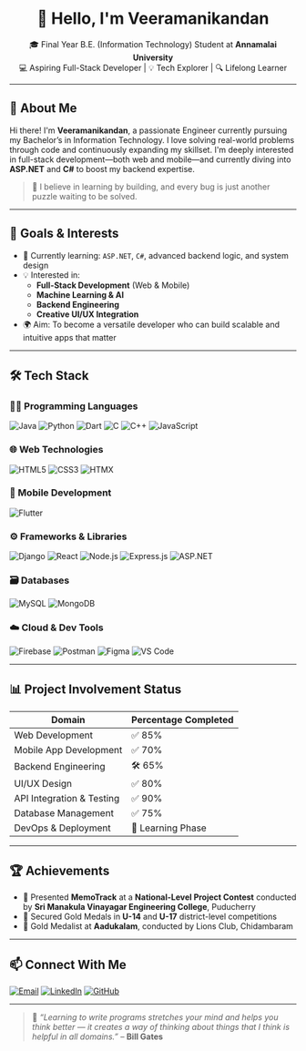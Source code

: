 <h1 align="center">👋 Hello, I'm Veeramanikandan</h1>
<p align="center">
  🎓 Final Year B.E. (Information Technology) Student at <strong>Annamalai University</strong> <br>
  💻 Aspiring Full-Stack Developer | 💡 Tech Explorer | 🔍 Lifelong Learner
</p>

---

## 🚀 About Me

Hi there! I'm **Veeramanikandan**, a passionate Engineer currently pursuing my Bachelor’s in Information Technology. I love solving real-world problems through code and continuously expanding my skillset. I'm deeply interested in full-stack development—both web and mobile—and currently diving into **ASP.NET** and **C#** to boost my backend expertise.

> 🔎 I believe in learning by building, and every bug is just another puzzle waiting to be solved.

---

## 🎯 Goals & Interests

- 🌱 Currently learning: `ASP.NET`, `C#`, advanced backend logic, and system design
- 💡 Interested in:
  - **Full-Stack Development** (Web & Mobile)
  - **Machine Learning & AI**
  - **Backend Engineering**
  - **Creative UI/UX Integration**
- 🌍 Aim: To become a versatile developer who can build scalable and intuitive apps that matter

---

## 🛠️ Tech Stack

### 🧑‍💻 Programming Languages
![Java](https://img.shields.io/badge/Java-007396?style=for-the-badge&logo=java&logoColor=white)
![Python](https://img.shields.io/badge/Python-3670A0?style=for-the-badge&logo=python&logoColor=white)
![Dart](https://img.shields.io/badge/Dart-0175C2?style=for-the-badge&logo=dart&logoColor=white)
![C](https://img.shields.io/badge/C-00599C?style=for-the-badge&logo=c&logoColor=white)
![C++](https://img.shields.io/badge/C++-004482?style=for-the-badge&logo=c%2B%2B&logoColor=white)
![JavaScript](https://img.shields.io/badge/JavaScript-F7DF1E?style=for-the-badge&logo=javascript&logoColor=black)

### 🌐 Web Technologies
![HTML5](https://img.shields.io/badge/HTML5-e34c26?style=for-the-badge&logo=html5&logoColor=white)
![CSS3](https://img.shields.io/badge/CSS3-264de4?style=for-the-badge&logo=css3&logoColor=white)
![HTMX](https://img.shields.io/badge/HTMX-0099ff?style=for-the-badge&logoColor=white)

### 📱 Mobile Development
![Flutter](https://img.shields.io/badge/Flutter-02569B?style=for-the-badge&logo=flutter&logoColor=white)

### ⚙️ Frameworks & Libraries
![Django](https://img.shields.io/badge/Django-092E20?style=for-the-badge&logo=django&logoColor=white)
![React](https://img.shields.io/badge/React-20232a?style=for-the-badge&logo=react&logoColor=61dafb)
![Node.js](https://img.shields.io/badge/Node.js-339933?style=for-the-badge&logo=node.js&logoColor=white)
![Express.js](https://img.shields.io/badge/Express.js-000000?style=for-the-badge&logo=express&logoColor=white)
![ASP.NET](https://img.shields.io/badge/ASP.NET-512BD4?style=for-the-badge&logo=.net&logoColor=white)

### 🗃️ Databases
![MySQL](https://img.shields.io/badge/MySQL-005C84?style=for-the-badge&logo=mysql&logoColor=white)
![MongoDB](https://img.shields.io/badge/MongoDB-4EA94B?style=for-the-badge&logo=mongodb&logoColor=white)

### ☁️ Cloud & Dev Tools
![Firebase](https://img.shields.io/badge/Firebase-ffca28?style=for-the-badge&logo=firebase&logoColor=black)
![Postman](https://img.shields.io/badge/Postman-FF6C37?style=for-the-badge&logo=postman&logoColor=white)
![Figma](https://img.shields.io/badge/Figma-F24E1E?style=for-the-badge&logo=figma&logoColor=white)
![VS Code](https://img.shields.io/badge/VS%20Code-007ACC?style=for-the-badge&logo=visual-studio-code&logoColor=white)

---

## 📊 Project Involvement Status

| Domain                    | Percentage Completed |
|--------------------------|----------------------|
| Web Development          | ✅ 85%               |
| Mobile App Development   | ✅ 70%               |
| Backend Engineering      | 🛠️ 65%              |
| UI/UX Design             | ✅ 80%               |
| API Integration & Testing| ✅ 90%               |
| Database Management      | ✅ 75%               |
| DevOps & Deployment      | 🧪 Learning Phase    |

---

## 🏆 Achievements

- 🥇 Presented **MemoTrack** at a **National-Level Project Contest** conducted by **Sri Manakula Vinayagar Engineering College**, Puducherry
- 🏅 Secured Gold Medals in **U-14** and **U-17** district-level competitions
- 🏅 Gold Medalist at **Aadukalam**, conducted by Lions Club, Chidambaram

---

## 📫 Connect With Me

[![Email](https://img.shields.io/badge/Gmail-eveera5603@gmail.com-D14836?style=for-the-badge&logo=gmail&logoColor=white)](mailto:eveera5603@gmail.com)
[![LinkedIn](https://img.shields.io/badge/LinkedIn-blue?style=for-the-badge&logo=linkedin&logoColor=white)](https://www.linkedin.com/in/veeramanikandane335559312)
[![GitHub](https://img.shields.io/badge/GitHub-VEERA5603-181717?style=for-the-badge&logo=github)](https://github.com/VEERA5603)

---

> 🧠 *“Learning to write programs stretches your mind and helps you think better — it creates a way of thinking about things that I think is helpful in all domains.”* – **Bill Gates**

